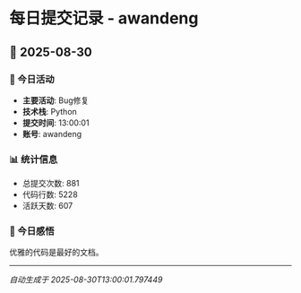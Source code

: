# 每日提交记录 - awandeng

## 📅 2025-08-30

### 🎯 今日活动
- **主要活动**: Bug修复
- **技术栈**: Python
- **提交时间**: 13:00:01
- **账号**: awandeng

### 📊 统计信息
- 总提交次数: 881
- 代码行数: 5228
- 活跃天数: 607

### 💭 今日感悟
优雅的代码是最好的文档。

---
*自动生成于 2025-08-30T13:00:01.797449*
